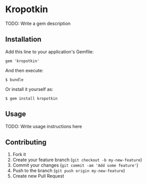 # Kropotkin

TODO: Write a gem description

## Installation

Add this line to your application's Gemfile:

    gem 'kropotkin'

And then execute:

    $ bundle

Or install it yourself as:

    $ gem install kropotkin

## Usage

TODO: Write usage instructions here

## Contributing

1. Fork it
2. Create your feature branch (`git checkout -b my-new-feature`)
3. Commit your changes (`git commit -am 'Add some feature'`)
4. Push to the branch (`git push origin my-new-feature`)
5. Create new Pull Request